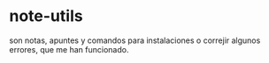 # note-utils
son notas, apuntes y comandos para instalaciones o correjir algunos errores, que me han funcionado.
